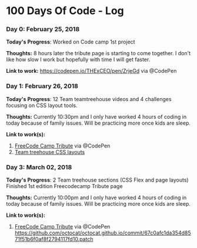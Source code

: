 # 100 Days Of Code - Log

### Day 0: February 25, 2018


**Today's Progress**: Worked on Code camp 1st project

**Thoughts:** 8 hours later the tribute page is starting to come together. I don't like how slow I work but hopefully with time I will get faster.

**Link to work:** https://codepen.io/THExCEO/pen/ZrjeGd via @CodePen


### Day 1: February 26, 2018


**Today's Progress**: 12 Team teamtreehouse  videos and 4 challenges focusing on CSS layout tools.

**Thoughts:** Currently 10:30pm and I only  have worked 4 hours of coding in today because of family issues. Will be practicing more once kids are sleep.

**Link to work(s):**
1. [FreeCode Camp Tribute](https://codepen.io/THExCEO/pen/ZrjeGd) via @CodePen
2. [Team treehouse CSS layouts](https://teamtreehouse.com/library/css-layout-basics/page-layout-with-the-float-property/the-float-challenge)


### Day 3: March 02, 2018


**Today's Progress**: 2 Team  treehouse sections (CSS Flex and page layouts) Finished 1st edition Freecodecamp Tribute page

**Thoughts:** Currently 10:00pm and I only  have worked 4 hours of coding in today because of family issues. Will be practicing more once kids are sleep.

**Link to work(s):**
1. [FreeCode Camp Tribute](https://codepen.io/THExCEO/pen/ZrjeGd) via @CodePen
https://github.com/octocat/octocat.github.io/commit/67c0afc1da354d8571f51b6f0af8f2794117fd10.patch
